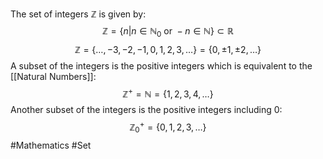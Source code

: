 The set of integers $\mathbb{Z}$ is given by:
$$
\mathbb{Z}=\{ n|n\in \mathbb{N}_{0} \text{ or }-n\in \mathbb{N} \}\subset \mathbb{R}
$$
$$
\mathbb{Z}=\{ \dots,-3,-2,-1,0,1,2,3,\dots \}=\{ 0,\pm1,\pm2,\dots \}
$$
A subset of the integers is the positive integers which is equivalent to the [[Natural Numbers]]:
$$
\mathbb{Z}^+=\mathbb{N}=\{ 1,2,3,4,\dots \}
$$
Another subset of the integers is the positive integers including 0:
$$
\mathbb{Z}_{0}^+=\{ 0,1,2,3,\dots \}
$$
#Mathematics #Set

